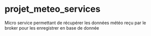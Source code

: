 # projet_meteo_services

Micro service permettant de récupérer les données météo reçu par le broker pour les enregistrer en base de donnée